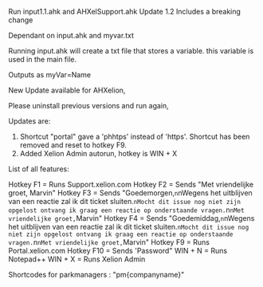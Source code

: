 
Run input1.1.ahk and AHXelSupport.ahk
Update 1.2 Includes a breaking change

Dependant on input.ahk and myvar.txt

Running input.ahk will create a txt file that stores a variable. this variable is used in the main file.

Outputs as myVar=Name




New Update available for AHXelion,

Please uninstall previous versions and run again,

Updates are: 
1. Shortcut "portal" gave a 'phhtps' instead of 'https'. Shortcut has been removed and reset to hotkey F9.
2. Added Xelion Admin autorun, hotkey is WIN + X 

List of all features: 

Hotkey F1 = Runs Support.xelion.com
Hotkey F2 = Sends "Met vriendelijke groet, Marvin"
Hotkey F3 = Sends "Goedemorgen,`n`nWegens het uitblijven van een reactie zal ik dit ticket sluiten.`nMocht dit issue nog niet zijn opgelost ontvang ik graag een reactie op onderstaande vragen.`n`nMet vriendelijke groet,`Marvin"
Hotkey F4 = Sends "Goedemiddag,`n`nWegens het uitblijven van een reactie zal ik dit ticket sluiten.`nMocht dit issue nog niet zijn opgelost ontvang ik graag een reactie op onderstaande vragen.`n`nMet vriendelijke groet,`Marvin"
Hotkey F9 = Runs Portal.xelion.com
Hotkey F10 = Sends 'Password"
WIN + N = Runs Notepad++
WIN + X = Runs Xelion Admin

Shortcodes for parkmanagers : "pm{companyname}"

